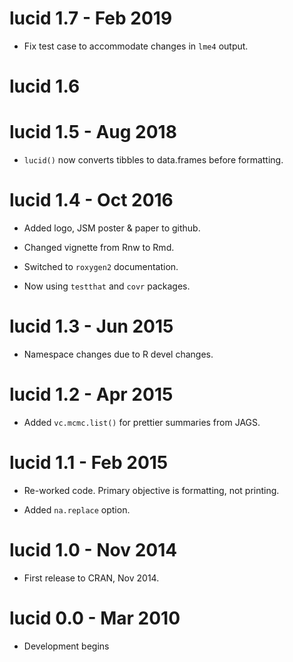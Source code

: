# lucid 1.7 - Feb 2019

* Fix test case to accommodate changes in `lme4` output.

# lucid 1.6

# lucid 1.5 - Aug 2018

* `lucid()` now converts tibbles to data.frames before formatting.

# lucid 1.4 - Oct 2016

* Added logo, JSM poster & paper to github.

* Changed vignette from Rnw to Rmd.

* Switched to `roxygen2` documentation.

* Now using `testthat` and `covr` packages.

# lucid 1.3 - Jun 2015

* Namespace changes due to R devel changes.

# lucid 1.2 - Apr 2015

* Added `vc.mcmc.list()` for prettier summaries from JAGS.

# lucid 1.1 - Feb 2015

* Re-worked code.  Primary objective is formatting, not printing.

* Added `na.replace` option.

# lucid 1.0 - Nov 2014

* First release to CRAN, Nov 2014.

# lucid 0.0 - Mar 2010

* Development begins

